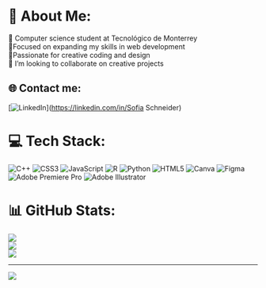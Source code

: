 # 💫 About Me:
🔭 Computer science student at Tecnológico de Monterrey<br>🌱Focused on expanding my skills in web development<br>🎨Passionate for creative coding and design<br>👯 I’m looking to collaborate on creative projects<br>


## 🌐 Contact me:
[![LinkedIn](https://img.shields.io/badge/LinkedIn-%230077B5.svg?logo=linkedin&logoColor=white)](https://linkedin.com/in/Sofia Schneider) 

# 💻 Tech Stack:
![C++](https://img.shields.io/badge/c++-%2300599C.svg?style=for-the-badge&logo=c%2B%2B&logoColor=white) ![CSS3](https://img.shields.io/badge/css3-%231572B6.svg?style=for-the-badge&logo=css3&logoColor=white) ![JavaScript](https://img.shields.io/badge/javascript-%23323330.svg?style=for-the-badge&logo=javascript&logoColor=%23F7DF1E) ![R](https://img.shields.io/badge/r-%23276DC3.svg?style=for-the-badge&logo=r&logoColor=white) ![Python](https://img.shields.io/badge/python-3670A0?style=for-the-badge&logo=python&logoColor=ffdd54) ![HTML5](https://img.shields.io/badge/html5-%23E34F26.svg?style=for-the-badge&logo=html5&logoColor=white) ![Canva](https://img.shields.io/badge/Canva-%2300C4CC.svg?style=for-the-badge&logo=Canva&logoColor=white) 	![Figma](https://img.shields.io/badge/figma-%23F24E1E.svg?style=for-the-badge&logo=figma&logoColor=white) ![Adobe Premiere Pro](https://img.shields.io/badge/Adobe%20Premiere%20Pro-9999FF.svg?style=for-the-badge&logo=Adobe%20Premiere%20Pro&logoColor=white) ![Adobe Illustrator](https://img.shields.io/badge/adobeillustrator-%23FF9A00.svg?style=for-the-badge&logo=adobeillustrator&logoColor=white)
# 📊 GitHub Stats:
![](https://github-readme-stats.vercel.app/api?username=sofiasj02&theme=bear&hide_border=false&include_all_commits=false&count_private=false)<br/>
![](https://github-readme-streak-stats.herokuapp.com/?user=sofiasj02&theme=bear&hide_border=false)<br/>
![](https://github-readme-stats.vercel.app/api/top-langs/?username=sofiasj02&theme=bear&hide_border=false&include_all_commits=false&count_private=false&layout=compact)

---
[![](https://visitcount.itsvg.in/api?id=sofiasj02&icon=3&color=2)](https://visitcount.itsvg.in)

